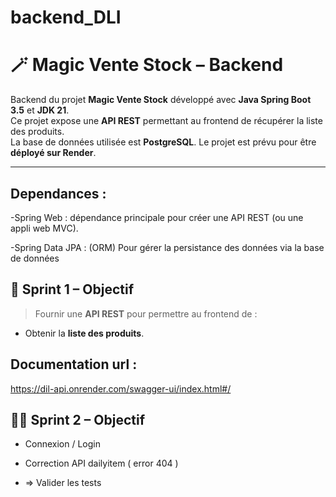 # backend_DLI
# 🪄 Magic Vente Stock – Backend

Backend du projet **Magic Vente Stock** développé avec **Java Spring Boot 3.5** et **JDK 21**.  
Ce projet expose une **API REST** permettant au frontend de récupérer la liste des produits.  
La base de données utilisée est **PostgreSQL**. Le projet est prévu pour être **déployé sur Render**.

---

## Dependances : 
  -Spring Web : dépendance principale pour créer une API REST (ou une appli web MVC).
  
  -Spring Data JPA : (ORM) Pour gérer la persistance des données via la base de données

## 🚀 Sprint 1 – Objectif

> Fournir une **API REST** pour permettre au frontend de :
- Obtenir la **liste des produits**.

## Documentation url :
https://dil-api.onrender.com/swagger-ui/index.html#/

## 🚀🚀 Sprint 2 – Objectif

  - Connexion / Login

  - Correction API dailyitem ( error 404 )

  -  => Valider les tests
